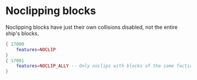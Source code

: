 # Noclipping blocks

Noclipping blocks have just their own collisions disabled, not the entire ship's blocks.

```lua
{ 17000
    features=NOCLIP
}
{ 17001
    features=NOCLIP_ALLY -- Only noclips with blocks of the same faction.
}
```